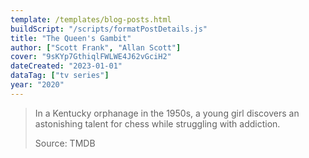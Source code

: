 ```yaml
---
template: /templates/blog-posts.html
buildScript: "/scripts/formatPostDetails.js"
title: "The Queen's Gambit"
author: ["Scott Frank", "Allan Scott"]
cover: "9sKYp7GthiqlFWLWE4J62vGciH2"
dateCreated: "2023-01-01"
dataTag: ["tv series"]
year: "2020"
---
```


> In a Kentucky orphanage in the 1950s, a young girl discovers an astonishing talent for chess while struggling with addiction.
>
> Source: TMDB
